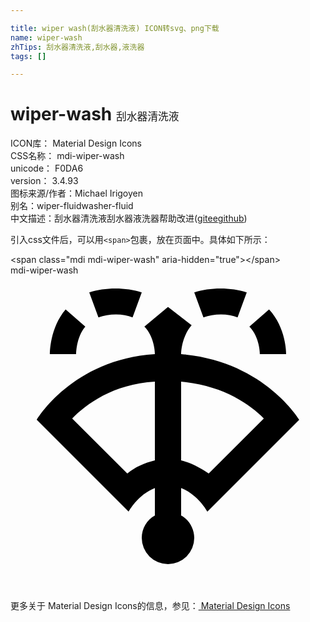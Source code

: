 ```yaml
---

title: wiper wash(刮水器清洗液) ICON转svg、png下载
name: wiper-wash
zhTips: 刮水器清洗液,刮水器,液洗器
tags: []

---
```


# wiper-wash  <small style="font-size: 60%;font-weight: 100">刮水器清洗液</small>


<div class="detail-page">
<p>
<span>
ICON库：
<span class="badge-secondary badge">Material Design Icons</span> 
</span>
<br/>
<span>
CSS名称：
<span class="badge-secondary badge">mdi-wiper-wash</span> 
</span>
<br/>
<span>
unicode：
<span class="badge-secondary badge">F0DA6</span> 
<copy-btn content='F0DA6' btn-title=""></copy-btn>
<copy-btn :content='String.fromCodePoint(parseInt("F0DA6", 16))' btn-title="复制U"></copy-btn>
</span>
<br/>
<span>
version：
<span class="badge-secondary badge">3.4.93</span> 
</span>
<br/>
<span>图标来源/作者：<span class="badge-light badge">Michael Irigoyen</span></span> 
<br/>
<span>别名：<span class="badge-light badge">wiper-fluid</span><span class="badge-light badge">washer-fluid</span></span><br/><span class="zh-detail">中文描述：<span class="badge-primary badge">刮水器清洗液</span><span class="badge-primary badge">刮水器</span><span class="badge-primary badge">液洗器</span><span class="help-link"><span>帮助改进</span>(<a href="https://gitee.com/liuwave/icon-helper/edit/master/json/material/wiper-wash.json" target="_blank" rel="noopener noreferrer">gitee</a><a href="https://github.com/liuwave/icon-helper/edit/master/json/material/wiper-wash.json" target="_blank" rel="noopener noreferrer">github</a></span>)</span><br/>
</p>
</div>
<div class="alert alert-dark">
  <i class="mdi mdi-wiper-wash mdi-48px"></i>
  <i class="mdi mdi-wiper-wash mdi-36px"></i>
  <i class="mdi mdi-wiper-wash mdi-24px"></i>
  <i class="mdi mdi-wiper-wash mdi-18px"></i>
</div>
<div>
  <p>引入css文件后，可以用<code>&lt;span&gt;</code>包裹，放在页面中。具体如下所示：    
  </p>
  <div class="alert alert-primary" style="font-size: 14px">
    &lt;span class="mdi mdi-wiper-wash" aria-hidden="true"&gt;&lt;/span&gt;
    <copy-btn content='<span class="mdi mdi-wiper-wash" aria-hidden="true"></span>'></copy-btn>
  </div>
  <div class="alert alert-secondary">
    <i class="mdi mdi-wiper-wash"
    style="font-size: 24px"
    aria-hidden="true"></i> mdi-wiper-wash
    <copy-btn content="mdi-wiper-wash" btn-title="复制图标名称"></copy-btn>
  </div>
</div>
<div id="svg" class="svg-wrap">
<svg xmlns="http://www.w3.org/2000/svg" viewBox="0 0 24 24"><path d="M13,6C13,5.7 13.1,4.6 13.8,3.8L12,2.4L10.2,3.9C10.9,4.6 11,5.7 11,6C4.7,6.4 2,11 2,11L9,18C9,18 9.7,16.7 11,16.2V18.3C10.4,18.6 10,19.3 10,20A2,2 0 0,0 12,22A2,2 0 0,0 14,20C14,19.3 13.6,18.6 13,18.3V16.2C14.3,16.7 15,18 15,18L22,11C22,11 19.3,6.5 13,6M11,14.1C10.2,14.3 9.5,14.6 8.9,15.1L4.7,10.9C5.8,9.8 7.8,8.3 11,8.1V14.1M15.1,15.1C14.5,14.7 13.8,14.3 13,14.1V8.1C16.2,8.4 18.2,9.8 19.3,10.9L15.1,15.1M18,1.3L17.3,3.2C16.6,2.9 15.5,2.9 14.7,3.2L14,1.3C15.2,0.9 16.8,0.9 18,1.3M21,6H19C19,6 19,4.7 18.2,3.9L19.7,2.6C21,4 21,5.9 21,6M4.2,2.6L5.7,3.9C5,4.7 5,6 5,6H3C3,5.9 3,4 4.2,2.6M10,1.3L9.3,3.2C8.6,2.9 7.5,2.9 6.7,3.2L6,1.3C7.2,0.9 8.8,0.9 10,1.3Z" /></svg>
</div>
<detail full-name='mdi-wiper-wash'></detail>
    
<div><p>更多关于 Material Design Icons的信息，参见：<a target="_blank" href="https://iconhelper.cn/material.html"> Material Design Icons</a>
</p></div>
